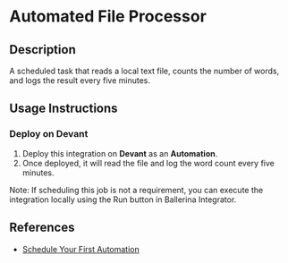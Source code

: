 # Automated File Processor

## Description
A scheduled task that reads a local text file, counts the number of words, and logs the result every five minutes.

## Usage Instructions

### Deploy on **Devant**

1. Deploy this integration on **Devant** as an **Automation**.
2. Once deployed, it will read the file and log the word count every five minutes.

Note: If scheduling this job is not a requirement, you can execute the integration locally using the Run button in Ballerina Integrator.

## References

- [Schedule Your First Automation](https://wso2.com/devant/docs/quick-start-guides/schedule-your-first-automation)
